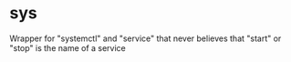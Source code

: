 sys
===

Wrapper for "systemctl" and "service" that never believes that "start" or "stop" is the name of a service
